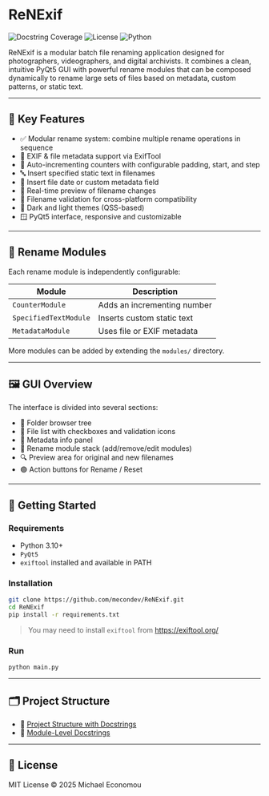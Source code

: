 # ReNExif

![Docstring Coverage](https://img.shields.io/badge/docstrings-100%25-brightgreen)
![License](https://img.shields.io/badge/license-MIT-blue)
![Python](https://img.shields.io/badge/python-3.10%2B-blue)

ReNExif is a modular batch file renaming application designed for photographers, videographers, and digital archivists. It combines a clean, intuitive PyQt5 GUI with powerful rename modules that can be composed dynamically to rename large sets of files based on metadata, custom patterns, or static text.

---

## 🎯 Key Features

- ✅ Modular rename system: combine multiple rename operations in sequence
- 📸 EXIF & file metadata support via ExifTool
- 🔢 Auto-incrementing counters with configurable padding, start, and step
- 🔤 Insert specified static text in filenames
- 📅 Insert file date or custom metadata field
- 👀 Real-time preview of filename changes
- 🧼 Filename validation for cross-platform compatibility
- 🌙 Dark and light themes (QSS-based)
- 🪟 PyQt5 interface, responsive and customizable

---

## 🧩 Rename Modules

Each rename module is independently configurable:

| Module               | Description                       |
|----------------------|-----------------------------------|
| `CounterModule`      | Adds an incrementing number       |
| `SpecifiedTextModule`| Inserts custom static text        |
| `MetadataModule`     | Uses file or EXIF metadata        |

More modules can be added by extending the `modules/` directory.

---

## 🖼️ GUI Overview

The interface is divided into several sections:

- 📁 Folder browser tree
- 📄 File list with checkboxes and validation icons
- 🧠 Metadata info panel
- 🧩 Rename module stack (add/remove/edit modules)
- 🔍 Preview area for original and new filenames
- 🟢 Action buttons for Rename / Reset

---

## 🚀 Getting Started

### Requirements

- Python 3.10+
- `PyQt5`
- `exiftool` installed and available in PATH

### Installation

```bash
git clone https://github.com/mecondev/ReNExif.git
cd ReNExif
pip install -r requirements.txt
```

> You may need to install `exiftool` from https://exiftool.org/

### Run

```bash
python main.py
```

---

## 🗂️ Project Structure

- 📁 [Project Structure with Docstrings](reports/project_structure.md)
- 📄 [Module-Level Docstrings](ReNExif_module_docstrings.md)

---

## 📖 License

MIT License © 2025 Michael Economou
